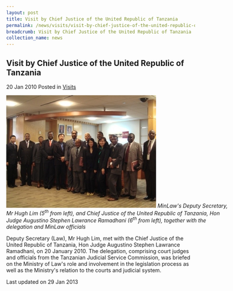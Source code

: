 ```yaml
---
layout: post
title: Visit by Chief Justice of the United Republic of Tanzania
permalink: /news/visits/visit-by-chief-justice-of-the-united-republic-of-tanzania/
breadcrumb: Visit by Chief Justice of the United Republic of Tanzania
collection_name: news
---
```


<style>
.image {width: 600px;}
.image img {max-width: 100%;}
</style>

Visit by Chief Justice of the United Republic of Tanzania
---

20 Jan 2010 Posted in [Visits](/news/visits/)

<div class="image">
  <img src="/images/1399988699267.jpg/">
  <i>MinLaw's Deputy Secretary, Mr Hugh Lim (5<sup>th</sup> from left), and Chief Justice of the United Republic of Tanzania, Hon Judge Augustino Stephen Lawrance Ramadhani (6<sup>th</sup> from left), together with the delegation and MinLaw officials</i>
</div>

Deputy Secretary (Law), Mr Hugh Lim, met with the Chief Justice of the United Republic of Tanzania, Hon Judge Augustino Stephen Lawrance Ramadhani, on 20 January 2010. The delegation, comprising court judges and officials from the Tanzanian Judicial Service Commission, was briefed on the Ministry of Law's role and involvement in the legislation process as well as the Ministry's relation to the courts and judicial system.

<p class="right-side-updated">Last updated on 29 Jan 2013</p>
